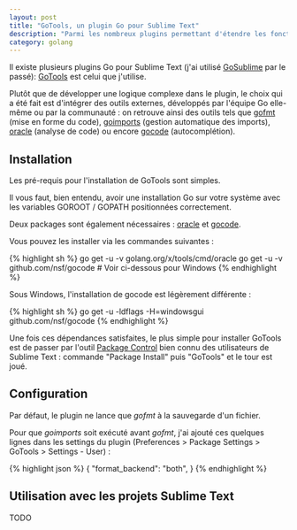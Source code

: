 ```yaml
---
layout: post
title: "GoTools, un plugin Go pour Sublime Text"
description: "Parmi les nombreux plugins permettant d'étendre les fonctionnalités de Sublime Text, GoTools offre une intégration légère et efficace de nombreux outils Go."
category: golang
---
```


Il existe plusieurs plugins Go pour Sublime Text (j'ai utilisé [GoSublime](https://github.com/DisposaBoy/GoSublime) par le passé): [GoTools](https://github.com/ironcladlou/GoTools) est celui que j'utilise.

Plutôt que de développer une logique complexe dans le plugin, le choix qui a été fait est d'intégrer des outils externes, développés par l'équipe Go elle-même ou par la communauté : on retrouve ainsi des outils tels que [gofmt](https://golang.org/cmd/gofmt/) (mise en forme du code), [goimports](http://godoc.org/golang.org/x/tools/cmd/goimports) (gestion automatique des imports), [oracle](https://godoc.org/golang.org/x/tools/oracle) (analyse de code) ou encore [gocode](https://github.com/nsf/gocode) (autocomplétion).

## Installation

Les pré-requis pour l'installation de GoTools sont simples.

Il vous faut, bien entendu, avoir une installation Go sur votre système avec les variables GOROOT / GOPATH positionnées correctement.

Deux packages sont également nécessaires : [oracle](https://godoc.org/golang.org/x/tools/oracle) et [gocode](https://github.com/nsf/gocode).

Vous pouvez les installer via les commandes suivantes :

{% highlight sh %}
go get -u -v golang.org/x/tools/cmd/oracle
go get -u -v github.com/nsf/gocode          # Voir ci-dessous pour Windows
{% endhighlight %}

Sous Windows, l'installation de gocode est légèrement différente :

{% highlight sh %}
go get -u -ldflags -H=windowsgui github.com/nsf/gocode
{% endhighlight %}

Une fois ces dépendances satisfaites, le plus simple pour installer GoTools est de passer par l'outil [Package Control](https://packagecontrol.io/) bien connu des utilisateurs de Sublime Text : commande "Package Install" puis "GoTools" et le tour est joué.

## Configuration

Par défaut, le plugin ne lance que *gofmt* à la sauvegarde d'un fichier.

Pour que *goimports* soit exécuté avant *gofmt*, j'ai ajouté ces quelques lignes dans les settings du plugin (Preferences > Package Settings > GoTools > Settings - User) :

{% highlight json %}
{
    "format_backend": "both",
}
{% endhighlight %}

## Utilisation avec les projets Sublime Text

TODO